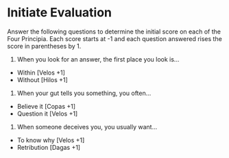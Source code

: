 # Initiate Evaluation

Answer the following questions to determine the initial score on each of the Four Principia. 
Each score starts at -1 and each question answered rises the score in parentheses by 1.

1. When you look for an answer, the first place you look is...
 * Within [Velos +1]
 * Without [Hilos +1]

1. When your gut tells you something, you often...
 * Believe it [Copas +1]
 * Question it [Velos +1]
  
1. When someone deceives you, you usually want...
 * To know why [Velos +1]
 * Retribution [Dagas +1]
